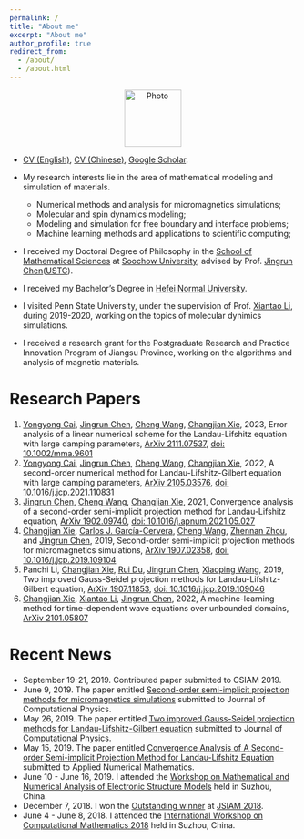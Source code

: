 ```yaml
---
permalink: /
title: "About me"
excerpt: "About me"
author_profile: true
redirect_from: 
  - /about/
  - /about.html
---
```


<p align="center">
  <img src="https://1223steven.github.io/files/xcj_pro_1.png?raw=true" alt="Photo" style="width: 100px;"/> 
</p>

* [CV (English)](http://stevencjxie8.com/files/xcj_cv_2023.pdf), [CV (Chinese)](http://stevencjxie8.com/files/cjxie_cv_2023_CH.pdf), [Google Scholar](https://scholar.google.com/citations?hl=zh-CN&user=BOlwunsAAAAJ).

* My research interests lie in the area of mathematical modeling and simulation of materials.
	- Numerical methods and analysis for micromagnetics simulations;
	- Molecular and spin dynamics modeling;
	- Modeling and simulation for free boundary and interface problems;
	- Machine learning methods and applications to scientific computing;
* I received my Doctoral Degree of Philosophy in the [School of Mathematical Sciences](http://math.suda.edu.cn/) at [Soochow University](http://www.suda.edu.cn/), advised by Prof. [Jingrun Chen](https://faculty.ustc.edu.cn/chenjingrun/)([USTC](https://en.ustc.edu.cn/)). 
* I received my Bachelor’s Degree in [Hefei Normal University](http://www.hfnu.edu.cn/). 
* I visited Penn State University, under the supervision of Prof. [Xiantao Li](http://personal.psu.edu/xxl12/), during 2019-2020, working on the topics of molecular dynimics simulations. 
* I received a research grant for the Postgraduate Research and Practice Innovation Program of Jiangsu Province, working on the algorithms and analysis of magnetic materials.

# Research Papers
1. [Yongyong Cai](https://scholar.google.com.sg/citations?user=Pj-3diQAAAAJ&hl=en), [Jingrun Chen](https://www.researchgate.net/profile/Jingrun_Chen), [Cheng Wang](https://scholar.google.com/citations?user=Nn6esL8AAAAJ&hl=en), [Changjian Xie](https://scholar.google.com/citations?hl=zh-CN&user=BOlwunsAAAAJ), 2023, Error analysis of a linear numerical scheme for the Landau-Lifshitz equation with large damping parameters, [ArXiv 2111.07537](https://arxiv.org/abs/2111.07537), [doi: 10.1002/mma.9601](https://doi.org/10.1002/mma.9601)
1. [Yongyong Cai](https://scholar.google.com.sg/citations?user=Pj-3diQAAAAJ&hl=en), [Jingrun Chen](https://www.researchgate.net/profile/Jingrun_Chen), [Cheng Wang](https://scholar.google.com/citations?user=Nn6esL8AAAAJ&hl=en), [Changjian Xie](https://scholar.google.com/citations?hl=zh-CN&user=BOlwunsAAAAJ), 2022, A second-order numerical method for Landau-Lifshitz-Gilbert equation with large damping parameters, [ArXiv 2105.03576](https://arxiv.org/abs/2105.03576), [doi: 10.1016/j.jcp.2021.110831](https://doi.org/10.1016/j.jcp.2021.110831)
1. [Jingrun Chen](https://www.researchgate.net/profile/Jingrun_Chen), [Cheng Wang](https://scholar.google.com/citations?user=Nn6esL8AAAAJ&hl=en), [Changjian Xie](https://scholar.google.com/citations?hl=zh-CN&user=BOlwunsAAAAJ), 2021, Convergence analysis of a second-order semi-implicit projection method for Landau-Lifshitz equation, [ArXiv 1902.09740](https://arxiv.org/pdf/1902.09740.pdf), [doi: 10.1016/j.apnum.2021.05.027](https://doi.org/10.1016/j.apnum.2021.05.027)
1. [Changjian Xie](https://scholar.google.com/citations?hl=zh-CN&user=BOlwunsAAAAJ), [Carlos J. García-Cervera](http://web.math.ucsb.edu/~cgarcia/), [Cheng Wang](https://scholar.google.com/citations?user=Nn6esL8AAAAJ&hl=en), [Zhennan Zhou](http://bicmr.pku.edu.cn/~zhennan/), and [Jingrun Chen](https://www.researchgate.net/profile/Jingrun_Chen), 2019, Second-order semi-implicit projection methods for micromagnetics simulations, [ArXiv 1907.02358](https://arxiv.org/pdf/1907.02358.pdf), [doi: 10.1016/j.jcp.2019.109104](https://doi.org/10.1016/j.jcp.2019.109104)
1. Panchi Li, [Changjian Xie](https://scholar.google.com/citations?hl=zh-CN&user=BOlwunsAAAAJ), [Rui Du](http://math.suda.edu.cn/d5/86/c11113a251270/page.htm), [Jingrun Chen](https://www.researchgate.net/profile/Jingrun_Chen), [Xiaoping Wang](https://www.math.ust.hk/~mawang/), 2019, Two improved Gauss-Seidel projection methods for Landau-Lifshitz-Gilbert equation, [ArXiv 1907.11853](https://arxiv.org/pdf/1907.11853.pdf), [doi: 10.1016/j.jcp.2019.109046](https://doi.org/10.1016/j.jcp.2019.109046)
1. [Changjian Xie](https://scholar.google.com/citations?hl=zh-CN&user=BOlwunsAAAAJ), [Xiantao Li](https://scholar.google.com.sg/citations?user=2U8gtbEAAAAJ&hl=en), [Jingrun Chen](https://www.researchgate.net/profile/Jingrun_Chen), 2022, A machine-learning method for time-dependent wave equations over unbounded domains, [ArXiv 2101.05807](https://arxiv.org/abs/2101.05807)

# Recent News
* September 19-21, 2019. Contributed paper submitted to CSIAM 2019.
* June 9, 2019. The paper entitled [Second-order semi-implicit projection methods for micromagnetics simulations](https://stevencjxie8.com/publications/IRGAN) submitted to Journal of Computational Physics.
* May 26, 2019. The paper entitled [Two improved Gauss-Seidel projection methods for Landau-Lifshitz-Gilbert equation](https://stevencjxie8.com/publications/TWOIMPROVED) submitted to Journal of Computational Physics.
* May 15, 2019. The paper entitled [Convergence Analysis of A Second-order Semi-implicit Projection Method for Landau-Lifshitz Equation](https://stevencjxie8.com/publications/MAAIRL) submitted to Applied Numerical Mathematics.
* June 10 - June 16, 2019. I attended the [Workshop on Mathematical and Numerical Analysis of Electronic Structure Models](http://lsec.cc.ac.cn/~mnaesm19/) held in Suzhou, China.
* December 7, 2018. I won the [Outstanding winner](https://1223steven.github.io/files/JSIAM2018-award.jpeg) at [JSIAM 2018](http://www.jsiam.js.cn/).
* June 4 - June 8, 2018. I attended the [International Workshop on Computational Mathematics 2018](http://lsec.cc.ac.cn/~iwcm18/) held in Suzhou, China.
